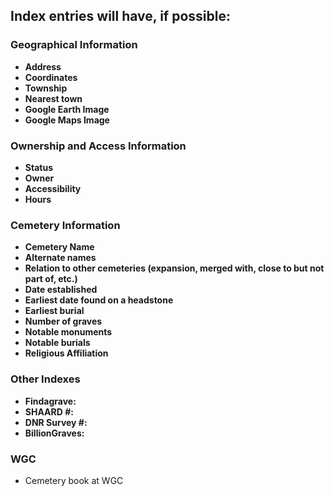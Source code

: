 ## Index entries will have, if possible:

### Geographical Information
- **Address**
- **Coordinates**
- **Township**
- **Nearest town**
- **Google Earth Image**
- **Google Maps Image**

### Ownership and Access Information
- **Status**
- **Owner**
- **Accessibility**
- **Hours**

### Cemetery Information
- **Cemetery Name**
- **Alternate names**
- **Relation to other cemeteries (expansion, merged with, close to but not part of, etc.)**
- **Date established**
- **Earliest date found on a headstone**
- **Earliest burial**
- **Number of graves**
- **Notable monuments**
- **Notable burials**
- **Religious Affiliation**

### Other Indexes
- **Findagrave:**
- **SHAARD #:**
- **DNR Survey #:**
- **BillionGraves:**

### WGC
- Cemetery book at WGC
